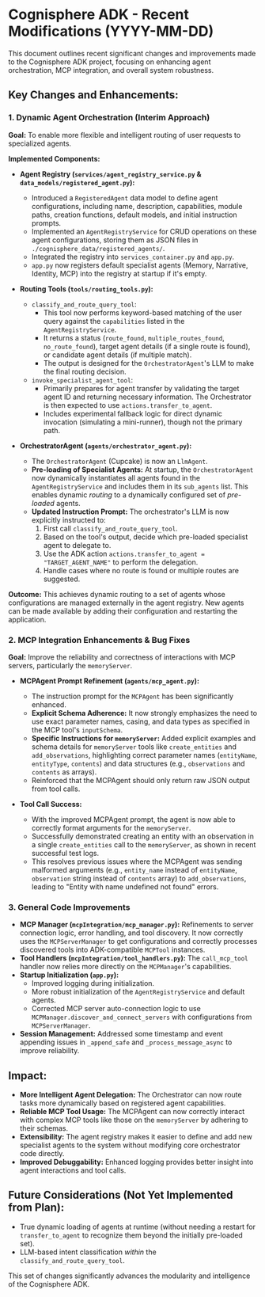 # Cognisphere ADK - Recent Modifications (YYYY-MM-DD)

This document outlines recent significant changes and improvements made to the Cognisphere ADK project, focusing on enhancing agent orchestration, MCP integration, and overall system robustness.

## Key Changes and Enhancements:

### 1. Dynamic Agent Orchestration (Interim Approach)

**Goal:** To enable more flexible and intelligent routing of user requests to specialized agents.

**Implemented Components:**

*   **Agent Registry (`services/agent_registry_service.py` & `data_models/registered_agent.py`):**
    *   Introduced a `RegisteredAgent` data model to define agent configurations, including name, description, capabilities, module paths, creation functions, default models, and initial instruction prompts.
    *   Implemented an `AgentRegistryService` for CRUD operations on these agent configurations, storing them as JSON files in `./cognisphere_data/registered_agents/`.
    *   Integrated the registry into `services_container.py` and `app.py`.
    *   `app.py` now registers default specialist agents (Memory, Narrative, Identity, MCP) into the registry at startup if it's empty.

*   **Routing Tools (`tools/routing_tools.py`):**
    *   `classify_and_route_query_tool`:
        *   This tool now performs keyword-based matching of the user query against the `capabilities` listed in the `AgentRegistryService`.
        *   It returns a status (`route_found`, `multiple_routes_found`, `no_route_found`), target agent details (if a single route is found), or candidate agent details (if multiple match).
        *   The output is designed for the `OrchestratorAgent`'s LLM to make the final routing decision.
    *   `invoke_specialist_agent_tool`:
        *   Primarily prepares for agent transfer by validating the target agent ID and returning necessary information. The Orchestrator is then expected to use `actions.transfer_to_agent`.
        *   Includes experimental fallback logic for direct dynamic invocation (simulating a mini-runner), though not the primary path.

*   **OrchestratorAgent (`agents/orchestrator_agent.py`):**
    *   The `OrchestratorAgent` (Cupcake) is now an `LlmAgent`.
    *   **Pre-loading of Specialist Agents:** At startup, the `OrchestratorAgent` now dynamically instantiates all agents found in the `AgentRegistryService` and includes them in its `sub_agents` list. This enables dynamic *routing* to a dynamically configured set of *pre-loaded* agents.
    *   **Updated Instruction Prompt:** The orchestrator's LLM is now explicitly instructed to:
        1.  First call `classify_and_route_query_tool`.
        2.  Based on the tool's output, decide which pre-loaded specialist agent to delegate to.
        3.  Use the ADK action `actions.transfer_to_agent = "TARGET_AGENT_NAME"` to perform the delegation.
        4.  Handle cases where no route is found or multiple routes are suggested.

**Outcome:** This achieves dynamic routing to a set of agents whose configurations are managed externally in the agent registry. New agents can be made available by adding their configuration and restarting the application.

### 2. MCP Integration Enhancements & Bug Fixes

**Goal:** Improve the reliability and correctness of interactions with MCP servers, particularly the `memoryServer`.

*   **MCPAgent Prompt Refinement (`agents/mcp_agent.py`):**
    *   The instruction prompt for the `MCPAgent` has been significantly enhanced.
    *   **Explicit Schema Adherence:** It now strongly emphasizes the need to use exact parameter names, casing, and data types as specified in the MCP tool's `inputSchema`.
    *   **Specific Instructions for `memoryServer`:** Added explicit examples and schema details for `memoryServer` tools like `create_entities` and `add_observations`, highlighting correct parameter names (`entityName`, `entityType`, `contents`) and data structures (e.g., `observations` and `contents` as arrays).
    *   Reinforced that the MCPAgent should only return raw JSON output from tool calls.

*   **Tool Call Success:**
    *   With the improved MCPAgent prompt, the agent is now able to correctly format arguments for the `memoryServer`.
    *   Successfully demonstrated creating an entity with an observation in a single `create_entities` call to the `memoryServer`, as shown in recent successful test logs.
    *   This resolves previous issues where the MCPAgent was sending malformed arguments (e.g., `entity_name` instead of `entityName`, `observation` string instead of `contents` array) to `add_observations`, leading to "Entity with name undefined not found" errors.

### 3. General Code Improvements

*   **MCP Manager (`mcpIntegration/mcp_manager.py`):** Refinements to server connection logic, error handling, and tool discovery. It now correctly uses the `MCPServerManager` to get configurations and correctly processes discovered tools into ADK-compatible `MCPTool` instances.
*   **Tool Handlers (`mcpIntegration/tool_handlers.py`):** The `call_mcp_tool` handler now relies more directly on the `MCPManager`'s capabilities.
*   **Startup Initialization (`app.py`):**
    *   Improved logging during initialization.
    *   More robust initialization of the `AgentRegistryService` and default agents.
    *   Corrected MCP server auto-connection logic to use `MCPManager.discover_and_connect_servers` with configurations from `MCPServerManager`.
*   **Session Management:** Addressed some timestamp and event appending issues in `_append_safe` and `_process_message_async` to improve reliability.

## Impact:

*   **More Intelligent Agent Delegation:** The Orchestrator can now route tasks more dynamically based on registered agent capabilities.
*   **Reliable MCP Tool Usage:** The MCPAgent can now correctly interact with complex MCP tools like those on the `memoryServer` by adhering to their schemas.
*   **Extensibility:** The agent registry makes it easier to define and add new specialist agents to the system without modifying core orchestrator code directly.
*   **Improved Debuggability:** Enhanced logging provides better insight into agent interactions and tool calls.

## Future Considerations (Not Yet Implemented from Plan):

*   True dynamic loading of agents at runtime (without needing a restart for `transfer_to_agent` to recognize them beyond the initially pre-loaded set).
*   LLM-based intent classification *within* the `classify_and_route_query_tool`.


This set of changes significantly advances the modularity and intelligence of the Cognisphere ADK.
